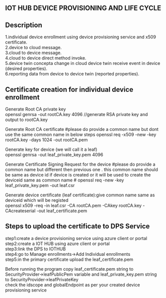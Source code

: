
IOT HUB DEVICE PROVISIONING AND LIFE CYCLE
---------------------------------------------

Description
-------------
1.individual device enrollment using device provisioning service and x509 certificate.  
2.device to cloud message.  
3.cloud to device message.  
4.cloud to device direct method invoke.  
5.device twin concepta change in cloud device twin receive event in device (desired properties).  
6.reporting data from device to device twin (reported properties).    


Certificate creation for individual device enrollment
-------------------------------------------------------

Generate Root CA private key  
openssl genrsa -out rootCA.key 4096  //generate RSA  private key and output to rootCA.key   

Generate Root CA certificate
#please do provide a common name but dont use the same common name in below steps
openssl req -x509 -new -key rootCA.key -days 1024 -out rootCA.pem  
  

Generate key for device (we will call it a leaf)  
openssl genrsa -out leaf_private_key.pem 4096  
 
Generate Certificate Signing Request for the device
#please do provide a common name but different then previous one . this common name should be same as device id if device is 
created or it will be used to create the deviceid same as common name #
openssl req -new -key leaf_private_key.pem -out leaf.csr  
  
Generate device certificate (leaf certificate):give common name same as deviceid which will be registed  
openssl x509 -req -in leaf.csr -CA rootCA.pem -CAkey rootCA.key -CAcreateserial -out leaf_certificate.pem  
  


Steps to upload the certificate to DPS Service
---------------------------------------------------
step1:create a device provisioning service using azure client or portal   
step2:create a IOT HUB using azure client or portal  
step3:link the DPS to IOTHUB   
step4:go to Manage enrollments->Add Individual enrollments   
step5:in the primary certificate upload the leaf_certificate.pem   


Before running the program copy  leaf_certificate.pem string to SecurityProvider->leafPublicPem variable and leaf_private_key.pem string to  SecurityProvider->leafPrivateKey  
check the idscope and globalEndpoint as per your created device provisioning service
